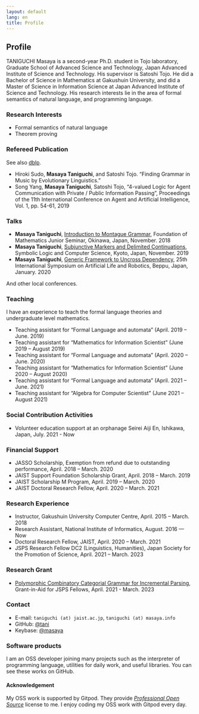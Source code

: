 ```yaml
---
layout: default
lang: en
title: Profile
---
```


## Profile

TANIGUCHI Masaya is a second-year Ph.D. student in Tojo laboratory, Graduate School of Advanced Science and Technology, Japan Advanced Institute of Science and Technology. His supervisor is Satoshi Tojo. He did a Bachelor of Science in Mathematics at Gakushuin University, and did a Master of Science in Information Science at Japan Advanced Institute of Science and Technology. His research interests lie in the area of formal semantics of natural language, and programming language.

### Research Interests

- Formal semantics of natural language
- Theorem proving

### Refereed Publication

See also [dblp](https://dblp.org/pid/242/9503.html).

- Hiroki Sudo, **Masaya Taniguchi**, and Satoshi Tojo. “Finding Grammar in Music by Evolutionary Linguistics.”
- Song Yang, **Masaya Taniguchi**, Satoshi Tojo, “4-valued Logic for Agent Communication with Private / Public Information Passing”, Proceedings of the 11th International Conference on Agent and Artificial Intelligence, Vol. 1, pp. 54-61, 2019

### Talks

- **Masaya Taniguchi**, [Introduction to Montague Grammar](https://masaya.keybase.pub/wakate2018.pdf), Foundation of Mathematics Junior Seminar, Okinawa, Japan, November. 2018
- **Masaya Taniguchi**, [Subjunctive Markers and Delimited Continuations](https://masaya.keybase.pub/slacs2019.pdf), Symbolic Logic and Computer Science, Kyoto, Japan, November. 2019
- **Masaya Taniguchi**, [Generic Framework to Uncross Dependency](https://masaya.keybase.pub/arob2020.pdf), 25th International Symposium on Artificial Life and Robotics, Beppu, Japan, January. 2020

And other local conferences.

### Teaching

I have an experience to teach the formal language theories and undergraduate level mathematics.

- Teaching assistant for “Formal Language and automata” (April. 2019 – June. 2019)
- Teaching assistant for “Mathematics for Information Scientist” (June 2019 – August 2019)
- Teaching assistant for “Formal Language and automata” (April. 2020 – June. 2020)
- Teaching assistant for “Mathematics for Information Scientist” (June 2020 – August 2020)
- Teaching assistant for “Formal Language and automata” (April. 2021 – June. 2021)
- Teaching assistant for “Algebra for Computer Scientist” (June 2021 – August 2021)

### Social Contribution Activities

- Volunteer education support at an orphanage Seirei Aiji En, Ishikawa, Japan, July. 2021 - Now

### Financial Support

- JASSO Scholarship, Exemption from refund due to outstanding performance, April. 2018 – March. 2020
- JAIST Support Foundation Scholarship Grant, April. 2018 – March. 2019
- JAIST Scholarship M Program, April. 2019 – March. 2020
- JAIST Doctoral Research Fellow, April. 2020 – March. 2021

### Research Experience

- Instructor, Gakushuin University Computer Centre, April. 2015 – March. 2018
- Research Assistant, National Institute of Informatics, August. 2016 — Now
- Doctoral Research Fellow, JAIST, April. 2020 – March. 2021
- JSPS Research Fellow DC2 (Linguistics, Humanities), Japan Society for the Promotion of Science, April. 2021 – March. 2023

### Research Grant

- [Polymorphic Combinatory Categorial Grammar for Incremental Parsing](https://kaken.nii.ac.jp/ja/grant/KAKENHI-PROJECT-21J15207/), Grant-in-Aid for JSPS Fellows, April. 2021 - March. 2023

### Contact

- E-mail: `taniguchi (at) jaist.ac.jp`, `taniguchi (at) masaya.info`
- GitHub: [@tani](https://github.com/tani)
- Keybase: [@masaya](https://keybase.io/masaya)

### Software products

I am an OSS developer joining many projects such as the interpreter of programming language,
utilities for daily work, and useful libraries. You can see these works on GitHub.

#### Acknowledgement

My OSS work is supported by Gitpod. They provide [_Professional Open Source_](https://www.gitpod.io/docs/professional-open-source) license to me. I enjoy coding my OSS work with Gitpod every day.
